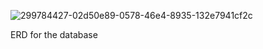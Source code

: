 ![299784427-02d50e89-0578-46e4-8935-132e7941cf2c](https://github.com/NaitoXyan/StudySync/assets/125259061/4bd84df7-9785-43bd-9955-07384e2ef8de)

ERD for the database
